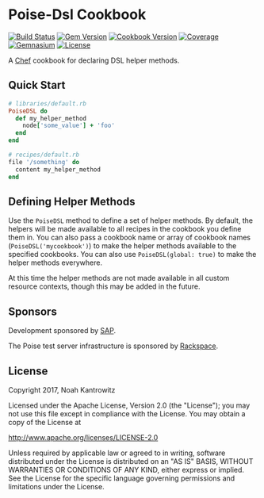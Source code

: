 # Poise-Dsl Cookbook

[![Build Status](https://img.shields.io/travis/poise/poise-dsl.svg)](https://travis-ci.org/poise/poise-dsl)
[![Gem Version](https://img.shields.io/gem/v/poise-dsl.svg)](https://rubygems.org/gems/poise-dsl)
[![Cookbook Version](https://img.shields.io/cookbook/v/poise-dsl.svg)](https://supermarket.chef.io/cookbooks/poise-dsl)
[![Coverage](https://img.shields.io/codecov/c/github/poise/poise-dsl.svg)](https://codecov.io/github/poise/poise-dsl)
[![Gemnasium](https://img.shields.io/gemnasium/poise/poise-dsl.svg)](https://gemnasium.com/poise/poise-dsl)
[![License](https://img.shields.io/badge/license-Apache_2-blue.svg)](https://www.apache.org/licenses/LICENSE-2.0)

A [Chef](https://www.chef.io/) cookbook for declaring DSL helper methods.

## Quick Start

```ruby
# libraries/default.rb
PoiseDSL do
  def my_helper_method
    node['some_value'] + 'foo'
  end
end

# recipes/default.rb
file '/something' do
  content my_helper_method
end
```

## Defining Helper Methods

Use the `PoiseDSL` method to define a set of helper methods. By default, the
helpers will be made available to all recipes in the cookbook you define them
in. You can also pass a cookbook name or array of cookbook names (`PoiseDSL('mycookbook')`)
to make the helper methods available to the specified cookbooks. You can also
use `PoiseDSL(global: true)` to make the helper methods everywhere.

At this time the helper methods are not made available in all custom resource
contexts, though this may be added in the future.

## Sponsors

Development sponsored by [SAP](https://www.sap.com/).

The Poise test server infrastructure is sponsored by [Rackspace](https://rackspace.com/).

## License

Copyright 2017, Noah Kantrowitz

Licensed under the Apache License, Version 2.0 (the "License");
you may not use this file except in compliance with the License.
You may obtain a copy of the License at

http://www.apache.org/licenses/LICENSE-2.0

Unless required by applicable law or agreed to in writing, software
distributed under the License is distributed on an "AS IS" BASIS,
WITHOUT WARRANTIES OR CONDITIONS OF ANY KIND, either express or implied.
See the License for the specific language governing permissions and
limitations under the License.
